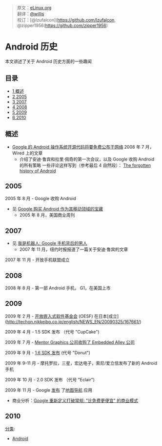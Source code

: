 > 原文：[eLinux.org](http://eLinux.org/Android_History "http://eLinux.org/Android_History") </br>
> 翻译：[@willis](https://github.com/lovelers) </br>
> 校订：[@lzufalcon](https://github.com/lzufalcon, @zipper1956(https://github.com/zipper1956) </br>


# Android 历史



本文讲述了关于 Android 历史方面的一些趣闻


## 目录

-   [1 概述](#overview)
-   [2 2005](#2005)
-   [3 2007](#2007)
-   [4 2008](#2008)
-   [5 2009](#2009)
-   [6 2010](#2010)

<span id="overview"></span>

## 概述

-   [Google 的 Android 操作系统开源代码将要免费公布于网络](http://www.wired.com/techbiz/media/magazine/16-07/ff_android?currentPage=all)
    2008 年 7 月，Wired 上的文章
    -   介绍了安迪·鲁宾和拉里·佩奇的第一次会议，以及 Google 收购 Android 的所有策略
    一些评论这样写到（参考最后 4 自然段）：
        [The forgotten history of
        Android](http://news.netapex.org/?page_id=463)

<span id="2005"></span>

## 2005

2005 年 8 月 - Google 收购 Android

-   见 [Google 购买 Android 作为其移动领域的宝藏](http://www.businessweek.com/technology/content/aug2005/tc20050817_0949_tc024.htm)
    - 2005 年 8 月，美国商业周刊

<span id="2007"></span>

## 2007

-   见 [我是机器人: Google 手机背后的男人](http://www.nytimes.com/2007/11/04/technology/04google.html?_r=1)
    - 2007 年 11 月，纽约时报报道了一篇关于安迪·鲁宾的文章

2007 年 11 月 - 开放手机联盟成立

<span id="2008"></span>

## 2008

2008 年 8 月 - 第一部 Android 手机， G1，在美国上市

<span id="2009"></span>

## 2009

2009 年 2 月 - [开放嵌入式软件基金会](http://www.oesf.org/) (OESF) 在日本[成立] (http://techon.nikkeibp.co.jp/english/NEWS_EN/20090325/167661/)

2009 年 4 月 - 1.5 SDK 发布 （代号 "CupCake")

2009 年 7 月 - [Mentor Graphics 公司收购了 Embedded Alley 公司](http://www.linuxfordevices.com/c/a/News/Mentor-Graphics-acquires-Embedded-Alley/)

2009 年 9 月 - [1.6 SDK 发布](http://www.androidcentral.com/android-donut-16-sdk-released-possibly-coming-users-next-month)
(代号 "Donut")

2009 年 9-11 月 - 摩托罗拉，三星，宏达电子，索尼/爱立信发布了新的 Android 手机

2009 年 10 月 - 2.0 SDK 发布 （代号 "Eclair")

2009 年 11 月 - Google [发布](http://googleblog.blogspot.com/2009/10/announcing-google-maps-navigation-for.html) 了[地图导航](http://www.google.com/mobile/navigation/index.html#p=default) 应用

- 商业分析：[Google 重新定义打破常规: "比免费更便宜" 的商业模式](http://abovethecrowd.com/2009/10/29/google-redefines-disruption-the-%E2%80%9Cless-than-free%E2%80%9D-business-model/)

<span id="2010"></span>

## 2010

[分类](http://eLinux.org/Special:Categories "Special:Categories"):

-   [Android](http://eLinux.org/Category:Android "Category:Android")
